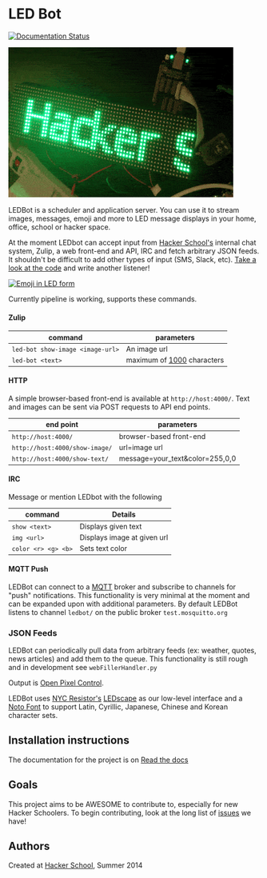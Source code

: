 LED Bot
=========

[![Documentation Status](https://readthedocs.org/projects/led-bot/badge/?version=latest)](https://readthedocs.org/projects/led-bot/?badge=latest)

![marquee](./docs/marquee.gif)

LEDBot is a scheduler and application server. You can use it to stream images, messages, emoji and more to LED message displays in
your home, office, school or hacker space.

At the moment LEDbot can accept input from
[Hacker School's](https://hackerschool.com) internal chat system, Zulip, a web front-end and API, IRC and fetch arbitrary JSON feeds. It shouldn't be difficult to add other types of input (SMS, Slack,
etc). [Take a look at the code](https://github.com/marqsm/LED-bot/blob/master/LEDBot/bot_scheduler.py#L252)
and write another listener!

[![Emoji in LED form](http://img.youtube.com/vi/J9WWJnb6t8M/0.jpg)](http://www.youtube.com/watch?v=J9WWJnb6t8M)

Currently pipeline is working, supports these commands.

#### Zulip

| command                              | parameters         |
| ------------------------------------ | ------------------ |
| ```led-bot show-image <image-url>``` | An image url  |
| ```led-bot <text>```       | maximum of [1000](https://github.com/marqsm/LED-bot/blob/master/textRenderer.py#L12) characters  |

#### HTTP

A simple browser-based front-end is available at ```http://host:4000/```. Text and images can be sent via POST requests to API end points.

| end point                             | parameters         |
| ------------------------------------  | ------------------ |
| ```http://host:4000/```    			| browser-based front-end |
| ```http://host:4000/show-image/```    | url=image url  |
| ```http://host:4000/show-text/```     | message=your_text&color=255,0,0  |

#### IRC

Message or mention LEDbot with the following

| command                            | Details         |
| ------------------------------------  | ------------------ |
| ```show <text>```    					| Displays given text  |
| ```img <url>```     					| Displays image at given url  |
| ```color <r> <g> <b>```     					| Sets text color  |

#### MQTT Push

LEDBot can connect to a [MQTT](http://www.eclipse.org/paho/) broker and subscribe to channels for "push" notifications. This functionality is very minimal at the moment and can be expanded upon with additional parameters. By default LEDBot listens to channel `ledbot/` on the public broker `test.mosquitto.org`

### JSON Feeds

LEDBot can periodically pull data from arbitrary feeds (ex: weather, quotes, news articles) and add them to the queue. This functionality is still rough and in development see `webFillerHandler.py`


Output is [Open Pixel Control](http://openpixelcontrol.org/).

LEDBot uses
[NYC Resistor's](http://www.nycresistor.com/2013/09/12/octoscroller/)
[LEDscape](https://github.com/osresearch/LEDscape) as our low-level interface and a [Noto Font](https://code.google.com/p/noto/) to support Latin, Cyrillic, Japanese, Chinese and Korean character sets.

## Installation instructions

The documentation for the project is on
[Read the docs](http://led-bot.readthedocs.org/en/latest/)

## Goals

This project aims to be AWESOME to contribute to, especially for new Hacker
Schoolers.  To begin contributing, look at the long list of
[issues](https://github.com/marqsm/LED-bot/issues) we have!

## Authors

Created at [Hacker School](https://hackerschool.com), Summer 2014
